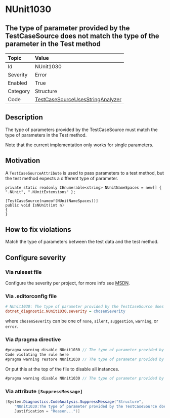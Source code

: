 # NUnit1030

## The type of parameter provided by the TestCaseSource does not match the type of the parameter in the Test method

| Topic    | Value
| :--      | :--
| Id       | NUnit1030
| Severity | Error
| Enabled  | True
| Category | Structure
| Code     | [TestCaseSourceUsesStringAnalyzer](https://github.com/nunit/nunit.analyzers/blob/4.4.0/src/nunit.analyzers/TestCaseSourceUsage/TestCaseSourceUsesStringAnalyzer.cs)

## Description

The type of parameters provided by the TestCaseSource must match the type of parameters in the Test method.

Note that the current implementation only works for single parameters.

## Motivation

A `TestCaseSourceAttribute` is used to pass parameters to a test method, but the test method expects a different type of
parameter.

```charp
private static readonly IEnumerable<string> NUnitNameSpaces = new[] { ".NUnit", ".NUnitExtensions" };

[TestCaseSource(nameof(NUnitNameSpaces))]
public void IsNUnit(int n)
{
}
```

## How to fix violations

Match the type of parameters between the test data and the test method.

<!-- start generated config severity -->
## Configure severity

### Via ruleset file

Configure the severity per project, for more info see
[MSDN](https://learn.microsoft.com/en-us/visualstudio/code-quality/using-rule-sets-to-group-code-analysis-rules?view=vs-2022).

### Via .editorconfig file

```ini
# NUnit1030: The type of parameter provided by the TestCaseSource does not match the type of the parameter in the Test method
dotnet_diagnostic.NUnit1030.severity = chosenSeverity
```

where `chosenSeverity` can be one of `none`, `silent`, `suggestion`, `warning`, or `error`.

### Via #pragma directive

```csharp
#pragma warning disable NUnit1030 // The type of parameter provided by the TestCaseSource does not match the type of the parameter in the Test method
Code violating the rule here
#pragma warning restore NUnit1030 // The type of parameter provided by the TestCaseSource does not match the type of the parameter in the Test method
```

Or put this at the top of the file to disable all instances.

```csharp
#pragma warning disable NUnit1030 // The type of parameter provided by the TestCaseSource does not match the type of the parameter in the Test method
```

### Via attribute `[SuppressMessage]`

```csharp
[System.Diagnostics.CodeAnalysis.SuppressMessage("Structure",
    "NUnit1030:The type of parameter provided by the TestCaseSource does not match the type of the parameter in the Test method",
    Justification = "Reason...")]
```
<!-- end generated config severity -->
